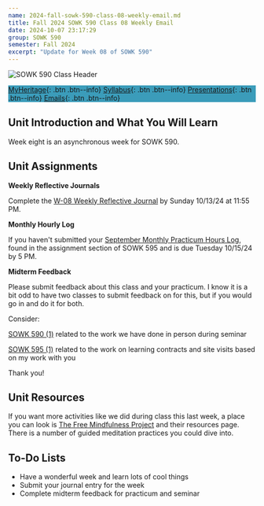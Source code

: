 ```yaml
---
name: 2024-fall-sowk-590-class-08-weekly-email.md
title: Fall 2024 SOWK 590 Class 08 Weekly Email
date: 2024-10-07 23:17:29
group: SOWK 590
semester: Fall 2024
excerpt: "Update for Week 08 of SOWK 590"
---
```


![SOWK 590 Class Header](https://jacobrcampbell.com/assets/media/2024-09-01-sowk-590-email-header-image.jpg)

<div style="background-color: #3b9cba; width: 100%;" markdown="1">

[MyHeritage](https://myheritage.heritage.edu/ICS/Academics/SOWK/SOWK_590/2425_FA-SOWK_590-1/){: .btn .btn--info}
[Syllabus](https://myheritage.heritage.edu/ICS/Academics/SOWK/SOWK_590/2425_FA-SOWK_590-1/Syllabus.jnz){: .btn .btn--info}
[Presentations](https://presentations.jacobrcampbell.com){: .btn .btn--info}
[Emails](https://jacobrcampbell.com/communications/){: .btn .btn--info}

</div>

## Unit Introduction and What You Will Learn

Week eight is an asynchronous week for SOWK 590. 

## Unit Assignments

**Weekly Reflective Journals**

Complete the [W-08 Weekly Reflective Journal](https://myheritage.heritage.edu/ICS/Academics/SOWK/SOWK_590/2425_FA-SOWK_590-1/Assignments.jnz?portlet=Coursework&screen=AssignmentDetailView&screenType=change&id=1a84fef5-6610-46bf-8e64-a14bb73514b6) by Sunday 10/13/24 at 11:55 PM.

**Monthly Hourly Log**

If you haven't submitted your [September Monthly Practicum Hours Log](https://myheritage.heritage.edu/ICS/Academics/SOWK/SOWK_595/2425_FA-SOWK_595-1/Assignments.jnz?portlet=Coursework&screen=AssignmentDetailView&screenType=change&id=1aad050b-3f26-4a59-860f-878dc867e3f0), found in the assignment section of SOWK 595 and is due Tuesday 10/15/24 by 5 PM.

**Midterm Feedback**

Please submit feedback about this class and your practicum. I know it is a bit odd to have two classes to submit feedback on for this, but if you would go in and do it for both.

Consider:

[SOWK 590 (1)](https://p17.courseval.net/etw/ets/et.asp?CFNK=592D6B7C-DCF0-497B-97D1-1FDCC1DCB7DC&nxappid=HU2&nxmid=GetSurveyForm&wsedrq=50NOHEH320) related to the work we have done in person during seminar

[SOWK 595 (1)](https://p17.courseval.net/etw/ets/et.asp?CFNK=592D6B7C-DCF0-497B-97D1-1FDCC1DCB7DC&nxappid=HU2&nxmid=GetSurveyForm&wsedrq=50NOHEJ322) related to the work on learning contracts and site visits based on my work with you

Thank you!

## Unit Resources

If you want more activities like we did during class this last week, a place you can look is [The Free Mindfulness Project](https://www.freemindfulness.org/download) and their resources page. There is a number of guided meditation practices you could dive into.

## To-Do Lists

- Have a wonderful week and learn lots of cool things
- Submit your journal entry for the week
- Complete midterm feedback for practicum and seminar